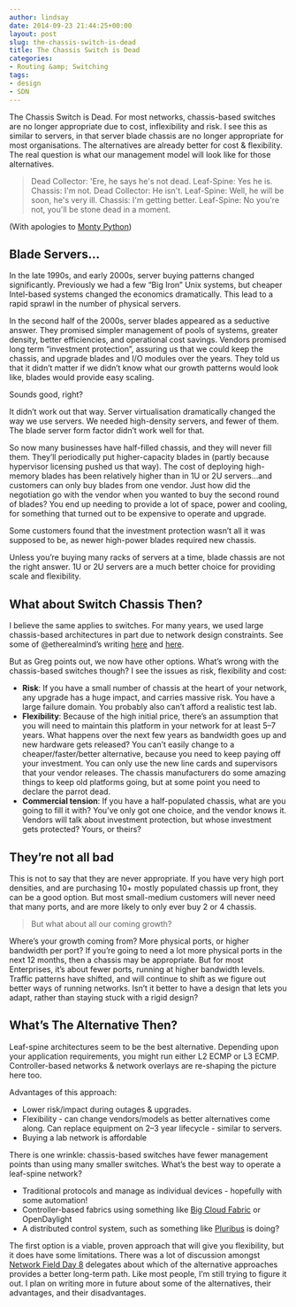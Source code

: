 ```yaml
---
author: lindsay
date: 2014-09-23 21:44:25+00:00
layout: post
slug: the-chassis-switch-is-dead
title: The Chassis Switch is Dead
categories:
- Routing &amp; Switching
tags:
- design
- SDN
---
```


The Chassis Switch is Dead. For most networks, chassis-based switches are no longer appropriate due to cost, inflexibility and risk. I see this as similar to servers, in that server blade chassis are no longer appropriate for most organisations. The alternatives are already better for cost & flexibility. The real question is what our management model will look like for those alternatives.

> Dead Collector: 'Ere, he says he's not dead.
> Leaf-Spine: Yes he is.
> Chassis: I'm not.
> Dead Collector: He isn't.
> Leaf-Spine: Well, he will be soon, he's very ill.
> Chassis: I'm getting better.
> Leaf-Spine: No you're not, you'll be stone dead in a moment.

(With apologies to [Monty Python](http://en.wikipedia.org/wiki/Monty_Python_and_the_Holy_Grail))

## Blade Servers…

In the late 1990s, and early 2000s, server buying patterns changed significantly. Previously we had a few “Big Iron” Unix systems, but cheaper Intel-based systems changed the economics dramatically. This lead to a rapid sprawl in the number of physical servers.

In the second half of the 2000s, server blades appeared as a seductive answer. They promised simpler management of pools of systems, greater density, better efficiencies, and operational cost savings. Vendors promised long term “investment protection”, assuring us that we could keep the chassis, and upgrade blades and I/O modules over the years. They told us that it didn’t matter if we didn’t know what our growth patterns would look like, blades would provide easy scaling.

Sounds good, right?

It didn’t work out that way. Server virtualisation dramatically changed the way we use servers. We needed high-density servers, and fewer of them. The blade server form factor didn’t work well for that.

So now many businesses have half-filled chassis, and they will never fill them. They’ll periodically put higher-capacity blades in (partly because hypervisor licensing pushed us that way). The cost of deploying high-memory blades has been relatively higher than in 1U or 2U servers…and customers can only buy blades from one vendor. Just how did the negotiation go with the vendor when you wanted to buy the second round of blades? You end up needing to provide a lot of space, power and cooling, for something that turned out to be expensive to operate and upgrade.

Some customers found that the investment protection wasn’t all it was supposed to be, as newer high-power blades required new chassis.

Unless you’re buying many racks of servers at a time, blade chassis are not the right answer. 1U or 2U servers are a much better choice for providing scale and flexibility.

## What about Switch Chassis Then?

I believe the same applies to switches. For many years, we used large chassis-based architectures in part due to network design constraints. See some of @etherealmind’s writing [here](http://etherealmind.com/really-need-investment-protection-network/) and [here](http://etherealmind.com/now-two-design-methods-data-centre/).

But as Greg points out, we now have other options. What’s wrong with the chassis-based switches though? I see the issues as risk, flexibility and cost:

* **Risk**: If you have a small number of chassis at the heart of your network, any upgrade has a huge impact, and carries massive risk. You have a large failure domain. You probably also can’t afford a realistic test lab.
* **Flexibility**: Because of the high initial price, there’s an assumption that you will need to maintain this platform in your network for at least 5–7 years. What happens over the next few years as bandwidth goes up and new hardware gets released? You can’t easily change to a cheaper/faster/better alternative, because you need to keep paying off your investment. You can only use the new line cards and supervisors that your vendor releases. The chassis manufacturers do some amazing things to keep old platforms going, but at some point you need to declare the parrot dead.
* **Commercial tension**: If you have a half-populated chassis, what are you going to fill it with? You’ve only got one choice, and the vendor knows it. Vendors will talk about investment protection, but whose investment gets protected? Yours, or theirs?

## They’re not all bad

This is not to say that they are never appropriate. If you have very high port densities, and are purchasing 10+ mostly populated chassis up front, they can be a good option. But most small-medium customers will never need that many ports, and are more likely to only ever buy 2 or 4 chassis.

> But what about all our coming growth?

Where’s your growth coming from? More physical ports, or higher bandwidth per port? If you’re going to need a lot more physical ports in the next 12 months, then a chassis may be appropriate. But for most Enterprises, it’s about fewer ports, running at higher bandwidth levels. Traffic patterns have shifted, and will continue to shift as we figure out better ways of running networks. Isn’t it better to have a design that lets you adapt, rather than staying stuck with a rigid design?

## What’s The Alternative Then?

Leaf-spine architectures seem to be the best alternative. Depending upon your application requirements, you might run either L2 ECMP or L3 ECMP. Controller-based networks & network overlays are re-shaping the picture here too.

Advantages of this approach:

* Lower risk/impact during outages & upgrades.
* Flexibility - can change vendors/models as better alternatives come along. Can replace equipment on 2–3 year lifecycle - similar to servers.
* Buying a lab network is affordable

There is one wrinkle: chassis-based switches have fewer management points than using many smaller switches. What’s the best way to operate a leaf-spine network?

* Traditional protocols and manage as individual devices - hopefully with some automation!
* Controller-based fabrics using something like [Big Cloud Fabric](http://www.bigswitch.com/sdn-products/big-cloud-fabric) or OpenDaylight
* A distributed control system, such as something like [Pluribus](http://www.pluribusnetworks.com/) is doing?

The first option is a viable, proven approach that will give you flexibility, but it does have some limitations. There was a lot of discussion amongst [Network Field Day 8](http://www.techfieldday.com/events/nfd8) delegates about which of the alternative approaches provides a better long-term path. Like most people, I’m still trying to figure it out. I plan on writing more in future about some of the alternatives, their advantages, and their disadvantages.

